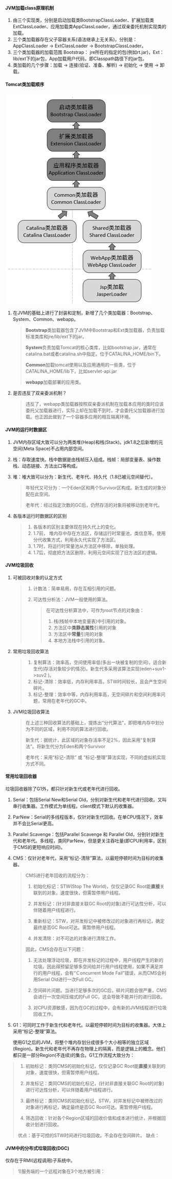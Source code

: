 #### JVM加载class原理机制

1. 由三个实现类，分别是启动加载类BootstrapClassLoader、扩展加载类ExtClassLoader、应用加载类AppClassLoader，通过双亲委托机制实现类的加载。
2. 三个类加载器存在父子容器关系(语法继承上无关系)，分别是：AppClassLoader -> ExtClassLoader -> BootstrapClassLoader。
3. 三个类加载器的加载范围 Bootstrap： jre所在的指定的包(例如rt.jar)，Ext： lib/ext下的jar包，App加载用户代码，即Classpath路径下的jar包。
4. 类加载的几个步骤：加载 -> 连接(验证、准备、解析) -> 初始化 -> 使用 -> 卸载。

#### Tomcat类加载顺序

![Tomcat类加载设计图](./img/tomcat-classLoader.png)

1. 在JVM的基础上进行了封装和定制，新增了几个类加载器：Bootstrap、System、Common、webapp。

   > **Bootstrap**类加载器包含了JVM中Bootstrap和Ext类加载器，负责加载标准类库和jre/lib/ext下的jar。
   >
   > **System**负责加载Tomcat的核心类库，比如bootstrap.jar，通常在catalina.bat或者catalina.sh中指定。位于CATALINA_HOME/bin下。
   >
   > **Common**加载tomcat使用以及应用通用的一些类，位于CATALINA_HOME/lib下，比如servlet-api.jar
   >
   > **webapp**加载部署的应用类。

2. 是否违反了双亲委派机制？
   
   > 违反了，webapp类加载器按照双亲委派机制在加载本应用的类时应该委托父加载器进行，实际上却在加载不到时，才会委托父加载器进行加载。也正因此做到了一个容器多应用的相互隔离环境。

#### JVM的运行时数据区

1. JVM内存区域大致可以分为两类堆(Heap)和栈(Stack)。jdk1.8之后新增的元空间(Meta Space)不占用内部空间。

2. 栈：存取速度快。栈中数据是由栈帧压入组成。栈帧：局部变量表、操作数栈、动态链接、方法出口等构成。

3. 堆：堆大致可以分为：新生代、老年代、持久代（1.8已被元空间替代）。

   > 年轻代又可分为：一个Eden区和两个Survivor区构成。新生成的对象分配在此空间。
   >
   > 老年代：经过指定次数的GC后，仍然存活的对象将被移动到老年代。

4. 各版本运行时数据区的区别
   > 1. 各版本的区别主要体现在持久代上的变化。
   > 2. 1.7前， 堆内存中存在方法区，存储运行时常量池，类信息等。使用分代收集方式，利用永久代实现了方法区。
   > 3. 1.7时，将运行时常量池从方法区中移除，单独处理。
   > 4. 1.7后，彻底把方法区删除，利用元空间实现了旧方法区的逻辑。
   

#### JVM垃圾回收

1. 可被回收对象的认定方式

   > 1. 计数法：简单易用，存在互相引用的问题。
   >
   > 2. 可达性分析法：JVM一般使用的算法。
   >
   >    > 在可达性分析算法中，可作为root节点的对象由：
   >    >
   >    > 1. 栈(栈帧中本地变量表)中引用的对象。
   >    > 2. 方法区中**类静态属性**引用的对象
   >    > 3. 方法区中**常量**引用的对象
   >    > 4. 本地方法栈中引用的对象。

2. 常用垃圾回收算法

   > 1. 复制算法：效率高，空间使用率低(多出一块被复制的空间)，适合新生代(存活对象较少的情况)。新生代多采用该算法实现(eden+suv1->suv2 )。
   > 2. 标记-清除：效率低，内存利用率高，STW时间较长，且会产生空间碎片。
   > 3. 标记-整理：效率中等，内存利用率高，无空间碎片和空间利用率问题，常用在老年代的GC中。

3. JVM垃圾回收算法

   > 在上述三种回收算法的基础上，提炼出“分代算法”，即把堆内存中划分为不同的区域，利用不同的算法进行回收。
   >
   > 新生代：据统计，此区域的对象存活率不足2%，因此采用“复制算法”。将新生代分为Eden和两个Survivor
   >
   > 老年代：采用“标记-清除” 或 “标记-整理”算法实现，不同的虚拟机实现方式不同。
   
 #### 常用垃圾回收器

垃圾回收器除了G1外，都只针对新生代或老年代进行回收。

1. Serial：包括Serial New和Serial Old，分别对新生代和老年代进行回收。又叫串行收集器。工作模式为单线程。client模式下默认的收集器。

2. ParNew：Serial的多线程版本，仅针对新生代回收。在单CPU情况下，效率并不会比Serial更高。

3. Parallel Scavenge：包括Parallel Scavenge 和 Parallel Old，分别针对新生代和老年代。多线程，类同ParNew，但是更关注吞吐量(即CPU利用率，区别于CMS的更短响应时间)。

4. CMS：仅针对老年代，采用“标记-清除”算法，以最短停顿时间为目标的收集器。

   > CMS进行老年回收的流程分为：
   >
   > 1. 初始化标记：STW(Stop The World)，仅仅记录GC Root能**直接**关联到的对象，速度很快，但需暂停用户线程。
   >
   > 2. 并发标记：(针对非直接关联GC Root的对象)进行可达性分析，可以伴随着用户线程进行。
   >
   > 3.  重新标记：STW，对并发标记中被修改过的对象进行再标记，确定最终是否GC Root可达。需暂停用户线程。
   >
   > 4. 并发清除：对不可达的对象进行清除工作。
   >
   > 因此，CMS会存在以下问题：
   >
   > 1. 无法处理浮动垃圾，即在并发标记的过程中，用户线程产生的新的垃圾。因此得预留足够多空间给并行用户线程使用，如果不满足并行的用户线程，会有“Ｃoncurrent Mode Fail”错误，从而CMS会利用Serial Old进行一次Full GC。
   >
   > 2. 空间碎片问题。当进行足够多次的GC后，碎片问题会很严重，CMS会进行一次空间压缩式的Full GC，这会导致不能并行的进行回收。
   > 3. 对CPU资源敏感，因为在GC的过程中，会有新的JVM线程进行垃圾回收工作。
   
5. G1：可同时工作于新生代和老年代。以最短停顿时间为目标的收集器。大体上采用“标记-整理”算法。

   使用G1之后的JVM，将整个堆内存划分成很多个大小相等的独立区域(Region)。新生代和老年代不再存在物理上的隔离，而是逻辑上的概念。他们都只是一部分Region(不连续)的集合。G1工作流程大致分为：

  > 1. 初始标记：类同CMS的初始化标记，仅仅记录GC Root能**直接**关联到的对象，速度很快，但需暂停用户线程。
  >
  > 2. 并发标记：类同CMS的初始化标记，(针对非直接关联GC Root的对象)进行可达性分析，可以伴随着用户线程进行。
  >
  > 3. 最终标记：类同CMS的初始化标记，STW，对并发标记中被修改过的对象进行再标记，确定最终是否GC Root可达。需暂停用户线程。
  >
  > 4. 筛选回收：针对各个Region区域的回收价值和成本进行统计，并根据回收计划进行回收。
  >
  > 优点：基于可控的STW时间进行垃圾回收。不会存在空间碎片。
  > 缺点：

#### JVM中的分布式垃圾回收(DGC)

仅存在于RMI(远程调用)子系统中。

> 1)服务端的一个远程对象在3个地方被引用：










